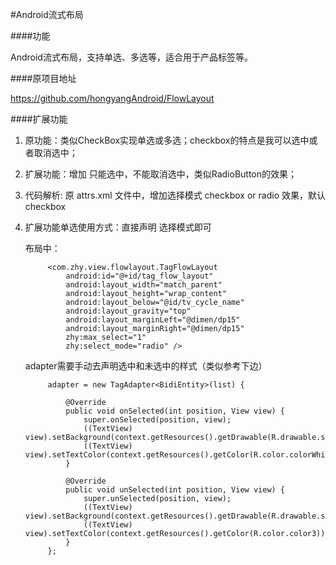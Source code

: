 #Android流式布局

####功能

 Android流式布局，支持单选、多选等，适合用于产品标签等。

####原项目地址

https://github.com/hongyangAndroid/FlowLayout

####扩展功能

1.  原功能：类似CheckBox实现单选或多选；checkbox的特点是我可以选中或者取消选中；
2.  扩展功能：增加 只能选中，不能取消选中，类似RadioButton的效果；
3.  代码解析: 原 attrs.xml 文件中，增加选择模式 checkbox or radio 效果，默认checkbox
  
      <attr name="select_mode">
          <enum name="checkbox" value="-1" />
          <enum name="radio" value="0" />
      </attr>
      
4. 扩展功能单选使用方式：直接声明 选择模式即可
   
    布局中：
        
            <com.zhy.view.flowlayout.TagFlowLayout
                android:id="@+id/tag_flow_layout"
                android:layout_width="match_parent"
                android:layout_height="wrap_content"
                android:layout_below="@id/tv_cycle_name"
                android:layout_gravity="top"
                android:layout_marginLeft="@dimen/dp15"
                android:layout_marginRight="@dimen/dp15"
                zhy:max_select="1"
                zhy:select_mode="radio" />
    
     
   adapter需要手动去声明选中和未选中的样式（类似参考下边）
      
            adapter = new TagAdapter<BidiEntity>(list) {
            
                @Override
                public void onSelected(int position, View view) {
                    super.onSelected(position, view);
                    ((TextView) view).setBackground(context.getResources().getDrawable(R.drawable.shape_solid_red_10));
                    ((TextView) view).setTextColor(context.getResources().getColor(R.color.colorWhite));
                }
            
                @Override
                public void unSelected(int position, View view) {
                    super.unSelected(position, view);
                    ((TextView) view).setBackground(context.getResources().getDrawable(R.drawable.shape_solid_f6f5f5_10));
                    ((TextView) view).setTextColor(context.getResources().getColor(R.color.color3));
                }
            };
  
